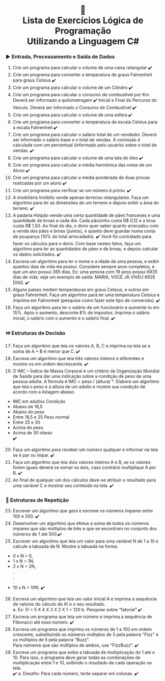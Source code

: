 <h1 align="center">
📃<br>
Lista de Exercícios Lógica de Programação<br>
Utilizando a Linguagem C#
</a>
</h1>

### ▶️ Entrada, Processamento e Saída de Dados
1. Crie um programa para calcular o volume de uma caixa retangular ✔️
2. Crie um programa para converter a temperatura de graus Fahrenheit para graus Celsius ✔️
3. Crie um programa para calcular o volume de um Cilindro ✔️
4. Crie um programa para calcular o consumo de combustível por Km. Deverá ser informado a quilometragem ✔️
Inicial e Final do Percurso do Veículo. Deverá ser informado o Consumo de Combustível ✔️
5. Crie um programa para calcular o volume de uma esfera ✔️
6. Crie um programa para converter a temperatura da escala Celsius para a escala Fahrenheit ✔️
7. Crie um programa para calcular o salário total de um vendedor. Deverá ser informado o salário base e o total de
vendas. A comissão é calculada com um percentual (informado pelo usuário) sobre o total de vendas. ✔️
8. Crie um programa para calcular o volume de uma lata de óleo ✔️
9. Crie um programa para calcular a média harmônica das notas de um Aluno ✔️
10. Crie um programa para calcular a média ponderada de duas provas realizadas por um aluno ✔️
11. Crie um programa para verificar se um número é primo. ✔️
12. A imobiliária Imóbilis vende apenas terrenos retangulares. Faça um algoritmo para ler as dimensões de um
terreno e depois exibir a área do terreno. ✔️
13. A padaria Hotpão vende uma certa quantidade de pães franceses e uma quantidade de broas a cada dia. Cada
pãozinho custa R$ 0,12 e a broa custa R$ 1,50. Ao final do dia, o dono quer saber quanto arrecadou com a
venda dos pães e broas (juntos), e quanto deve guardar numa conta de poupança (10% do total arrecadado). ✔️
Você foi contratado para fazer os cálculos para o dono. Com base nestes fatos, faça um algoritmo para ler as
quantidades de pães e de broas, e depois calcular os dados solicitados. ✔️
14. Escreva um algoritmo para ler o nome e a idade de uma pessoa, e exibir quantos dias de vida ela possui.
Considere sempre anos completos, e que um ano possui 365 dias. Ex: uma pessoa com 19 anos possui 6935 dias
de vida; veja um exemplo de saída: MARIA, VOCÊ JÁ VIVEU 6935 DIAS. ✔️
15. Alguns países medem temperaturas em graus Celsius, e outros em graus Fahrenheit. Faça um algoritmo para ler
uma temperatura Celsius e imprima em Fahrenheit (pesquise como fazer este tipo de conversão). ✔️
16. Faça um algoritmo para ler o salário de um funcionário e aumentá-lo em 15%. Após o aumento, desconte 8% de
impostos. Imprima o salário inicial, o salário com o aumento e o salário final. ✔️

### ⏯️ Estruturas de Decisão

17. Faça um algoritmo que leia os valores A, B, C e imprima na tela se a soma de A + B é menor que C. ✔️
18. Escreva um algoritmo que leia três valores inteiros e diferentes e mostre-os em ordem decrescente. ✔️
19. O IMC – Índice de Massa Corporal é um critério da Organização Mundial de Saúde para dar uma indicação sobre
a condição de peso de uma pessoa adulta. A fórmula é IMC = peso / (altura) ². Elabore um algoritmo que leia o
peso e a altura de um adulto e mostre sua condição de acordo com a listagem abaixo: 
- IMC em adultos Condição<br>
- Abaixo de 18,5<br>
- Abaixo do peso<br>
- Entre 18,5 e 25 Peso normal<br>
- Entre 25 e 30<br>
- Acima do peso<br>
- Acima de 30 obeso<br> ✔️
20. Faça um algoritmo para receber um número qualquer e informar na tela se é par ou ímpar. ✔️
21. Faça um algoritmo que leia dois valores inteiros A e B, se os valores forem iguais deverá se somar os dois, caso
contrário multiplique A por B. ✔️
22. Ao final de qualquer um dos cálculos deve-se atribuir o resultado para uma variável C e mostrar seu conteúdo
na tela. ✔️

### 🔁 Estruturas de Repetição
23. Escrever um algoritmo que gera e escreve os números ímpares entre 100 e 200. ✔️
24. Desenvolver um algoritmo que efetue a soma de todos os números ímpares que são múltiplos de três e que se
encontram no conjunto dos números de 1 até 500.✔️
25. Escrever um algoritmo que leia um valor para uma variável N de 1 a 10 e calcule a tabuada de N. Mostre a
tabuada na forma:
- 0 x N = 0,<br>
- 1 x N = 1N,<br>
- 2 x N = 2N,<br>
.<br>
.<br>
.
- 10 x N = 10N. ✔️
26. Escreva um algoritmo que leia um valor inicial A e imprima a sequência de valores do cálculo de A! e o seu
resultado.<br>
a. Ex: 5! = 5 X 4 X 3 X 2 X 1 = 120
b. Pesquise sobre “fatorial” ✔️
27. Escreva um programa que leia um número e imprima a sequência de Fibonacci até esse número. ✔️
28. Escreva um programa que imprima os números de 1 a 100 em ordem crescente, substituindo os números 
múltiplos de 3 pela palavra &quot;Fizz&quot; e os múltiplos de 5 pela palavra &quot;Buzz&quot;.<br> Para números que são múltiplos de
ambos, use &quot;FizzBuzz&quot;. ✔️
29. Escreva um programa que exiba a tabuada de multiplicação do 1 até o 10. Para isso, o programa deve gerar
todas as combinações de multiplicação entre 1 e 10, exibindo o resultado de cada operação na tela.<br> ✔️
a. Desafio: Para cada número, tente separar em colunas. ✔️

